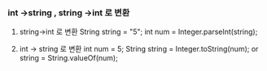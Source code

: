 ### int ->string , string ->int 로 변환
1) string->int 로 변환
String string = "5";
int num = Integer.parseInt(string);

2) int -> string 로 변환
int num = 5;
String string = Integer.toString(num); or string = String.valueOf(num);
